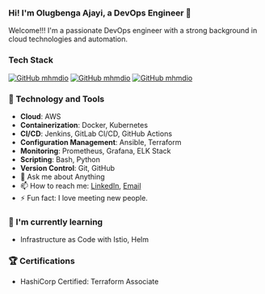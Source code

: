 ### Hi! I'm Olugbenga Ajayi, a DevOps Engineer 👋

Welcome!!! I'm a passionate DevOps engineer with a strong background in cloud technologies and automation.

### Tech Stack
[![GitHub mhmdio](https://img.shields.io/badge/Amazon_AWS-FF9900?style=for-the-badge&logo=amazonaws&logoColor=white)](https://aws.amazon.com/)
[![GitHub mhmdio](https://img.shields.io/badge/Terraform-7B42BC?style=for-the-badge&logo=terraform&logoColor=white)](https://terraform.io)
[![GitHub mhmdio](https://img.shields.io/badge/Docker-2CA5E0?style=for-the-badge&logo=docker&logoColor=white)](https://docker.com/)


### 🔧 Technology and Tools

- **Cloud**: AWS
- **Containerization**: Docker, Kubernetes
- **CI/CD**: Jenkins, GitLab CI/CD, GitHub Actions
- **Configuration Management**: Ansible, Terraform
- **Monitoring**: Prometheus, Grafana, ELK Stack
- **Scripting**: Bash, Python
- **Version Control**: Git, GitHub
- 💬 Ask me about Anything
- 📫 How to reach me: [LinkedIn](https://www.linkedin.com/in/olugbenga-ajayi-333a5b30/), [Email](mailto:gbejula@gmail.com)
- ⚡ Fun fact: I love meeting new people.

### 🌱 I'm currently learning

- Infrastructure as Code with Istio, Helm

### 🏆 Certifications

- HashiCorp Certified: Terraform Associate

